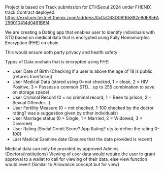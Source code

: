 Project is based on Track submission for ETHSeoul 2024 under FHENIX track
Contract deployed: https://explorer.testnet.fhenix.zone/address/0x0cC63D06fB5882e8dE85FA259010414d0461B6f4

We are creating a Dating app that enables user to identify individuals with STD based on medical data that is encrypted using Fully Homomorphic Encryption (FHE) on chain.

This would ensure both party privacy and health safety

Types of Data onchain that is encrypted using FHE:
- User Date of Birth (Checking if a user is above the age of 18 is public [returns true/false])
- User Medical Data (stored using 0=not checked, 1 = clean, 2 = HIV Positive, 3 = Possess a common STD... up to 255 combination to save on storage space)
- User Criminal Record (0 = no criminal record, 1 = Been to prison, 2 = Sexual Offender...)
- User Fertility Measure (0 = not checked, 1-100 checked by the doctor rating? was a suggestion given by other individuals)
- User Marriage status (0 = Single, 1 = Married, 2 = Widowed, 3 = Divorcee)
- User Rating (Social Credit Score? App Rating? uty to define the rating 0-100)
- Last Medical Examine date (Ensures that the data provided is recent)

Medical data can only be provided by approved Admins (Doctors/institutions)
Viewing of user data would require the user to grant approval to a wallet to call for viewing of their data, else view function would revert (Similar to Allowance concept but for view)
